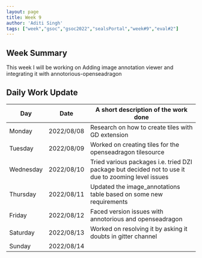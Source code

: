 ```yaml
---
layout: page
title: Week 9
author: 'Aditi Singh'
tags: ["week","gsoc","gsoc2022","sealsPortal","week#9","eval#2"]
---
```


## Week Summary

This week I will be working on Adding image annotation viewer and integrating it with annotorious-openseadragon

## Daily Work Update

|Day|Date|A short description of the work done|  
| ---	|---	|---	|  
|Monday 	|   2022/08/08	| Research on how to create tiles with GD extension |  
|Tuesday  	|   2022/08/09	| Worked on creating tiles for the openseadragon tilesource 	|  
|Wednesday |  2022/08/10 	| Tried various packages i.e. tried DZI package but decided not to use it due to zooming level issues  |  
|Thursday  |   2022/08/11	| Updated the image_annotations table based on some new requirements |  
|Friday  	|   2022/08/12	| Faced version issues with annotorious and openseadragon |  
|Saturday  |  2022/08/13	| Worked on resolving it by asking it doubts in gitter channel |  
|Sunday  	|   2022/08/14	|  |  

